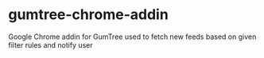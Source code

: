 gumtree-chrome-addin
====================

Google Chrome addin for GumTree used to fetch new feeds based on given filter rules and notify user